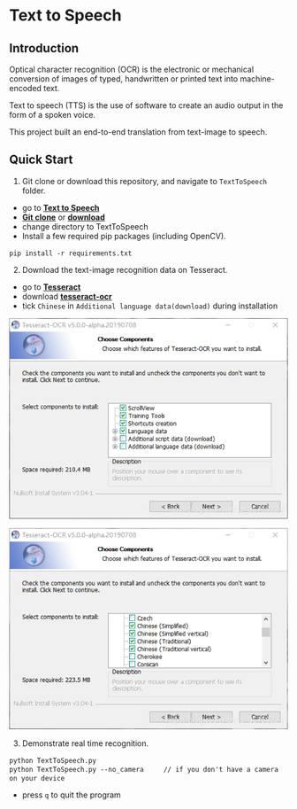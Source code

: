 # Text to Speech

## Introduction

Optical character recognition (OCR) is the electronic or mechanical conversion of images of typed, handwritten or printed text into machine-encoded text.

Text to speech (TTS) is the use of software to create an audio output in the form of a spoken voice. 

This project built an end-to-end translation from text-image to speech. 

## Quick Start

1. Git clone or download this repository, and navigate to  `TextToSpeech`  folder.

  - go to [**Text to Speech**](https://github.com/tp6fu6m3/TextToSpeech)
  - [**Git clone**](https://github.com/tp6fu6m3/TextToSpeech.git) or [**download**](https://github.com/tp6fu6m3/TextToSpeech/archive/refs/heads/main.zip)
  - change directory to TextToSpeech
  - Install a few required pip packages (including OpenCV).

```
pip install -r requirements.txt
```

2. Download the text-image recognition data on Tesseract.
  - go to [**Tesseract**](https://github.com/UB-Mannheim/tesseract/wiki)
  - download [**tesseract-ocr**](https://digi.bib.uni-mannheim.de/tesseract/tesseract-ocr-w64-setup-v5.2.0.20220712.exe)
  - tick  `Chinese`  in `Additional language data(download)` during installation



![Alt text](/img/1.png?raw=true "Optional Title")

![Alt text](/img/2.png?raw=true "Optional Title")

3. Demonstrate real time recognition.

```
python TextToSpeech.py
python TextToSpeech.py --no_camera     // if you don't have a camera on your device
```

-   press `q` to quit the program

